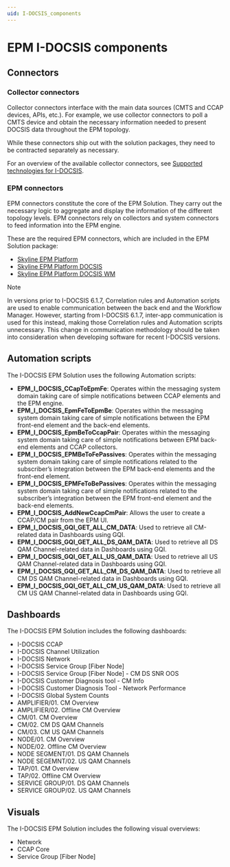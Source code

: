 ```yaml
---
uid: I-DOCSIS_components
---
```


# EPM I-DOCSIS components

## Connectors

### Collector connectors

Collector connectors interface with the main data sources (CMTS and CCAP devices, APIs, etc.). For example, we use collector connectors to poll a CMTS device and obtain the necessary information needed to present DOCSIS data throughout the EPM topology.

While these connectors ship out with the solution packages, they need to be contracted separately as necessary.

For an overview of the available collector connectors, see [Supported technologies for I-DOCSIS](xref:I-DOCSIS_supported_technologies).

### EPM connectors

EPM connectors constitute the core of the EPM Solution. They carry out the necessary logic to aggregate and display the information of the different topology levels. EPM connectors rely on collectors and system connectors to feed information into the EPM engine.

These are the required EPM connectors, which are included in the EPM Solution package:

- [Skyline EPM Platform](https://catalog.dataminer.services/result/driver/7207)
- [Skyline EPM Platform DOCSIS](https://catalog.dataminer.services/result/driver/7209)
- [Skyline EPM Platform DOCSIS WM](https://catalog.dataminer.services/result/driver/7212)

> [!NOTE]
> In versions prior to I-DOCSIS 6.1.7<!-- RN 36326 -->, Correlation rules and Automation scripts are used to enable communication between the back end and the Workflow Manager. However, starting from I-DOCSIS 6.1.7, inter-app communication is used for this instead, making those Correlation rules and Automation scripts unnecessary. This change in communication methodology should be taken into consideration when developing software for recent I-DOCSIS versions.

## Automation scripts

The I-DOCSIS EPM Solution uses the following Automation scripts:

- **EPM_I_DOCSIS_CCapToEpmFe**: Operates within the messaging system domain taking care of simple notifications between CCAP elements and the EPM engine.
- **EPM_I_DOCSIS_EpmFeToEpmBe**: Operates within the messaging system domain taking care of simple notifications between the EPM front-end element and the back-end elements.
- **EPM_I_DOCSIS_EpmBeToCcapPair**: Operates within the messaging system domain taking care of simple notifications between EPM back-end elements and CCAP collectors.
- **EPM_I_DOCSIS_EPMBeToFePassives**: Operates within the messaging system domain taking care of simple notifications related to the subscriber’s integration between the EPM back-end elements and the front-end element.
- **EPM_I_DOCSIS_EPMFeToBePassives**: Operates within the messaging system domain taking care of simple notifications related to the subscriber’s integration between the EPM front-end element and the back-end elements.
- **EPM_I_DOCSIS_AddNewCcapCmPair**: Allows the user to create a CCAP/CM pair from the EPM UI.
- **EPM_I_DOCSIS_GQI_GET_ALL_CM_DATA**: Used to retrieve all CM-related data in Dashboards using GQI.
- **EPM_I_DOCSIS_GQI_GET_ALL_DS_QAM_DATA**: Used to retrieve all DS QAM Channel-related data in Dashboards using GQI.
- **EPM_I_DOCSIS_GQI_GET_ALL_US_QAM_DATA**: Used to retrieve all US QAM Channel-related data in Dashboards using GQI.
- **EPM_I_DOCSIS_GQI_GET_ALL_CM_DS_QAM_DATA**: Used to retrieve all CM DS QAM Channel-related data in Dashboards using GQI.
- **EPM_I_DOCSIS_GQI_GET_ALL_CM_US_QAM_DATA**: Used to retrieve all CM US QAM Channel-related data in Dashboards using GQI.

## Dashboards

The I-DOCSIS EPM Solution includes the following dashboards:

- I-DOCSIS CCAP
- I-DOCSIS Channel Utilization
- I-DOCSIS Network
- I-DOCSIS Service Group [Fiber Node]
- I-DOCSIS Service Group [Fiber Node] - CM DS SNR OOS
- I-DOCSIS Customer Diagnosis tool - CM Info
- I-DOCSIS Customer Diagnosis Tool - Network Performance
- I-DOCSIS Global System Counts
- AMPLIFIER/01. CM Overview
- AMPLIFIER/02. Offline CM Overview
- CM/01. CM Overview
- CM/02. CM DS QAM Channels
- CM/03. CM US QAM Channels
- NODE/01. CM Overview
- NODE/02. Offline CM Overview
- NODE SEGMENT/01. DS QAM Channels
- NODE SEGEMNT/02. US QAM Channels
- TAP/01. CM Overview
- TAP/02. Offline CM Overview
- SERVICE GROUP/01. DS QAM Channels
- SERVICE GROUP/02. US QAM Channels

## Visuals

The I-DOCSIS EPM Solution includes the following visual overviews:

- Network
- CCAP Core
- Service Group [Fiber Node]
